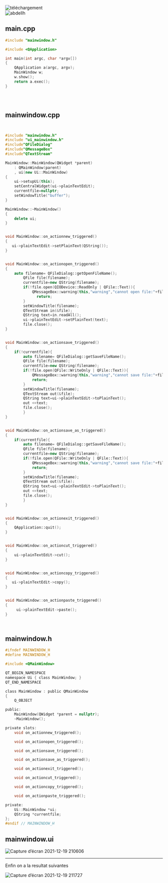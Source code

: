 ![téléchargement](https://user-images.githubusercontent.com/96391221/146688592-d36925a3-35d8-4e78-875a-d4968a4e32e6.png)  
![abdellh](https://user-images.githubusercontent.com/96391221/150834237-7fdc3bee-675d-4557-a18a-84cf404da882.png)





## main.cpp
```cpp
#include "mainwindow.h"

#include <QApplication>

int main(int argc, char *argv[])
{
    QApplication a(argc, argv);
    MainWindow w;
    w.show();
    return a.exec();
}





```


## mainwindow.cpp
```cpp


#include "mainwindow.h"
#include "ui_mainwindow.h"
#include"QFileDialog"
#include"QMessageBox"
#include"QTextStream"

MainWindow::MainWindow(QWidget *parent)
    : QMainWindow(parent)
    , ui(new Ui::MainWindow)
{
    ui->setupUi(this);
    setCentralWidget(ui->plainTextEdit);
    currentfile=nullptr;
    setWindowTitle("buffer");
}

MainWindow::~MainWindow()
{
    delete ui;
}


void MainWindow::on_actionnew_triggered()
{
   ui->plainTextEdit->setPlainText(QString());
}


void MainWindow::on_actionopen_triggered()
{
    auto filename= QFileDialog::getOpenFileName();
        QFile file(filename);
        currentfile=new QString(filename);
        if(!file.open(QIODevice::ReadOnly | QFile::Text)){
            QMessageBox::warning(this,"warning","cannot open file:"+file.errorString());
              return;
        }
        setWindowTitle(filename);
        QTextStream in(&file);
        QString text=in.readAll();
        ui->plainTextEdit->setPlainText(text);
        file.close();
}


void MainWindow::on_actionsave_triggered()
{
    if(!currentfile){
        auto filename= QFileDialog::getSaveFileName();
        QFile file(filename);
        currentfile=new QString(filename);
        if(!file.open(QFile::WriteOnly | QFile::Text)){
            QMessageBox::warning(this,"warning","cannot save file:"+file.errorString());
            return;
        }
        setWindowTitle(filename);
        QTextStream out(&file);
        QString text=ui->plainTextEdit->toPlainText();
        out <<text;
        file.close();
        }
}


void MainWindow::on_actionsave_as_triggered()
{
    if(currentfile){
        auto filename= QFileDialog::getSaveFileName();
        QFile file(filename);
        currentfile=new QString(filename);
        if(!file.open(QFile::WriteOnly | QFile::Text)){
            QMessageBox::warning(this,"warning","cannot save file:"+file.errorString());
            return;
        }
        setWindowTitle(filename);
        QTextStream out(&file);
        QString text=ui->plainTextEdit->toPlainText();
        out <<text;
        file.close();
        }
}


void MainWindow::on_actionexit_triggered()
{
    QApplication::quit();
}


void MainWindow::on_actioncut_triggered()
{
    ui->plainTextEdit->cut();
}


void MainWindow::on_actioncopy_triggered()
{
   ui->plainTextEdit->copy();
}


void MainWindow::on_actionpaste_triggered()
{
     ui->plainTextEdit->paste();
}




```
## mainwindow.h
```h
#ifndef MAINWINDOW_H
#define MAINWINDOW_H

#include <QMainWindow>

QT_BEGIN_NAMESPACE
namespace Ui { class MainWindow; }
QT_END_NAMESPACE

class MainWindow : public QMainWindow
{
    Q_OBJECT

public:
    MainWindow(QWidget *parent = nullptr);
    ~MainWindow();

private slots:
    void on_actionnew_triggered();

    void on_actionopen_triggered();

    void on_actionsave_triggered();

    void on_actionsave_as_triggered();

    void on_actionexit_triggered();

    void on_actioncut_triggered();

    void on_actioncopy_triggered();

    void on_actionpaste_triggered();

private:
    Ui::MainWindow *ui;
    QString *currentfile;
};
#endif // MAINWINDOW_H

```
## mainwindow.ui

![Capture d’écran 2021-12-19 210606](https://user-images.githubusercontent.com/96391221/146689316-ba54a9a4-ad59-4cf1-8e8e-030dda5e4938.png)

* * *
Enfin on a la resultat suivantes


![Capture d’écran 2021-12-19 211727](https://user-images.githubusercontent.com/96391221/146689571-a8dd747c-2d83-42b1-b78e-5a0e32c75642.png)

